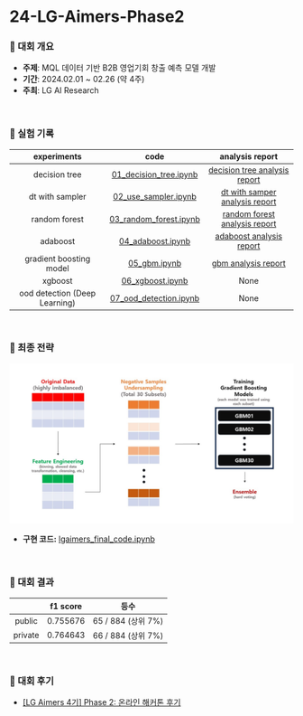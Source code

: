 # 24-LG-Aimers-Phase2
### 📢 대회 개요
- **주제**: MQL 데이터 기반 B2B 영업기회 창출 예측 모델 개발
- **기간**: 2024.02.01 ~ 02.26 (약 4주)
- **주최**: LG AI Research
<br>

### 📝 실험 기록
| experiments | code | analysis report |
| :-: | :-: | :-: |
| decision tree | [01_decision_tree.ipynb](Experiments/01_decision_tree.ipynb) | [decision tree analysis report](Experiments/Reports/01_decision_tree.ipynb) |
| dt with sampler | [02_use_sampler.ipynb](Experiments/02_use_sampler.ipynb) | [dt with samper analysis report](Experiments/Reports/02_use_sampler.ipynb) |
| random forest | [03_random_forest.ipynb](Experiments/03_random_forest.ipynb) | [random forest analysis report](Experiments/Reports/03_random_forest.ipynb) |
| adaboost | [04_adaboost.ipynb](Experiments/04_adaboost.ipynb) | [adaboost analysis report](Experiments/Reports/04_adaboost.ipynb) |
| gradient boosting model | [05_gbm.ipynb](Experiments/05_gbm.ipynb) | [gbm analysis report](Experiments/Reports/05_gbm.ipynb) |
| xgboost | [06_xgboost.ipynb](Experiments/Etc/06_xgboost.ipynb) | None |
| ood detection (Deep Learning) | [07_ood_detection.ipynb](Experiments/Etc/07_ood_detection.ipynb) | None |
<br>

### 🔬 최종 전략
![ㅎ](Assets/overview.jpg)
- **구현 코드:** [lgaimers_final_code.ipynb](lgaimers_final_code.ipynb)
<br>

### 🏅 대회 결과
|  | f1 score | 등수 |
| :-: | :-: | :-: |
| public | 0.755676 | 65 / 884 (상위 7%) |
| private | 0.764643 | 66 / 884 (상위 7%) |
<br>

### 📝 대회 후기
- [[LG Aimers 4기] Phase 2: 온라인 해커톤 후기](https://velog.io/@nstalways/LG-Aimers-4%EA%B8%B0-Phase-2-%EC%98%A8%EB%9D%BC%EC%9D%B8-%ED%95%B4%EC%BB%A4%ED%86%A4-%ED%9B%84%EA%B8%B0)
